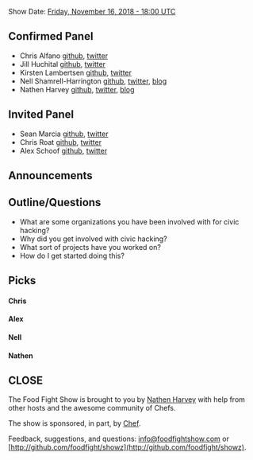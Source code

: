 Show Date:  [Friday, November 16, 2018 - 18:00 UTC](https://everytimezone.com/#2018-11-16,360,b8jj)

Confirmed Panel<a name="panel"></a>
-----
* Chris Alfano [github](https://github.com/themightychris), [twitter](https://twitter.com/themightychris)
* Jill Huchital [github](https://github.com/jillh510), [twitter](https://twitter.com/JillHuchital)
* Kirsten Lambertsen [github](https://github.com/MsPseudolus), [twitter](https://twitter.com/MsPseudolus)
* Nell Shamrell-Harrington [github](https://github.com/nellshamrell), [twitter](https://twitter.com/nellshamrell), [blog](http://nellshamrell.com/)
* Nathen Harvey [github](http://github.com/nathenharvey), [twitter](http://twitter.com/nathenharvey), [blog](http://nathenharvey.com)

Invited Panel
-----
* Sean Marcia [github](https://github.com/seanmarcia), [twitter](https://twitter.com/seanmarcia)
* Chris Roat [github](https://github.com/chrisroat), [twitter](https://twitter.com/chrisroat)
* Alex Schoof [github](https://github.com/alex-luminal), [twitter](https://twitter.com/alexschoof)

Announcements<a name="announcements"></a>
-----------------

Outline/Questions
-----------------

* What are some organizations you have been involved with for civic hacking?
* Why did you get involved with civic hacking?
* What sort of projects have you worked on?
* How do I get started doing this?

Picks<a name="picks"></a>
-----

#### Chris

#### Alex

#### Nell

#### Nathen  



CLOSE
-----

The Food Fight Show is brought to you by [Nathen Harvey](https://twitter.com/nathenharvey) with help from other hosts and the awesome community of Chefs.

The show is sponsored, in part, by [Chef](http://www.chef.io).

Feedback, suggestions, and questions:  [info@foodfightshow.com](mailto:info@foodfightshow.com) or  [http://github.com/foodfight/showz](http://github.com/foodfight/showz).
